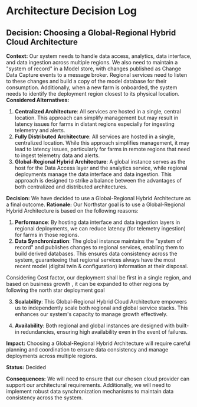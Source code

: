 # Architecture Decision Log
## Decision: Choosing a Global-Regional Hybrid Cloud Architecture
**Context:**
Our system needs to handle data access, analytics, data interface, and data ingestion across multiple regions. We also need to maintain a "system of record" in a Model store, with changes published as Change Data Capture events to a message broker. Regional services need to listen to these changes and build a copy of the model database for their consumption. Additionally, when a new farm is onboarded, the system needs to identify the deployment region closest to its physical location.
**Considered Alternatives:**
1.	**Centralized Architecture**: All services are hosted in a single, central location. This approach can simplify management but may result in latency issues for farms in distant regions especially for ingesting telemetry and alerts.
2.	**Fully Distributed Architecture**: All services are hosted in a single, centralized location. While this approach simplifies management, it may lead to latency issues, particularly for farms in remote regions that need to ingest telemetry data and alerts.
3.	**Global-Regional Hybrid Architecture**: A global instance serves as the host for the Data Access layer and the analytics service, while regional deployments manage the data interface and data ingestion. This approach is designed to strike a balance between the advantages of both centralized and distributed architectures.

**Decision:**
We have decided to use a Global-Regional Hybrid Architecture as a final outcome.
**Rationale:**
Our Northstar goal is to use a Global-Regional Hybrid Architecture is based on the following reasons:
1.	**Performance**: By hosting data interface and data ingestion layers in regional deployments, we can reduce latency (for telemetry ingestion) for farms in those regions.
2.	**Data Synchronization**: The global instance maintains the "system of record" and publishes changes to regional services, enabling them to build derived databases. This ensures data consistency across the system, guaranteeing that regional services always have the most recent model (digital twin & configuration) information at their disposal.

Considering Cost factor, our deployment shall be first in a single region, and based on business growth , it can be expanded to other regions by following the north star deployment goal

3.	**Scalability**: This Global-Regional Hybrid Cloud Architecture empowers us to independently scale both regional and global service stacks. This enhances our system's capacity to manage growth effectively.

4. **Availability**: Both regional and global instances are designed with built-in redundancies, ensuring high availability even in the event of failures.

**Impact:**
Choosing a Global-Regional Hybrid Architecture will require careful planning and coordination to ensure data consistency and manage deployments across multiple regions.

**Status:**
Decided

**Consequences:**
We will need to ensure that our chosen cloud provider can support our architectural requirements. Additionally, we will need to implement robust data synchronization mechanisms to maintain data consistency across the system.